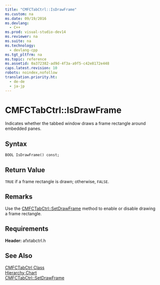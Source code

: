 ```yaml
---
title: "CMFCTabCtrl::IsDrawFrame"
ms.custom: na
ms.date: 09/19/2016
ms.devlang: 
  - C++
ms.prod: visual-studio-dev14
ms.reviewer: na
ms.suite: na
ms.technology: 
  - devlang-cpp
ms.tgt_pltfrm: na
ms.topic: reference
ms.assetid: 0a372382-ad9d-4f3a-a9f5-c42e8172e448
caps.latest.revision: 10
robots: noindex,nofollow
translation.priority.ht: 
  - de-de
  - ja-jp
---
```

# CMFCTabCtrl::IsDrawFrame
Indicates whether the tabbed window draws a frame rectangle around embedded panes.  
  
## Syntax  
  
```  
BOOL IsDrawFrame() const;  
```  
  
## Return Value  
 `TRUE` if a frame rectangle is drawn; otherwise, `FALSE`.  
  
## Remarks  
 Use the [CMFCTabCtrl::SetDrawFrame](../vs140/CMFCTabCtrl--SetDrawFrame.md) method to enable or disable drawing a frame rectangle.  
  
## Requirements  
 **Header:** afxtabctrl.h  
  
## See Also  
 [CMFCTabCtrl Class](../vs140/CMFCTabCtrl-Class.md)   
 [Hierarchy Chart](../vs140/Hierarchy-Chart.md)   
 [CMFCTabCtrl::SetDrawFrame](../vs140/CMFCTabCtrl--SetDrawFrame.md)